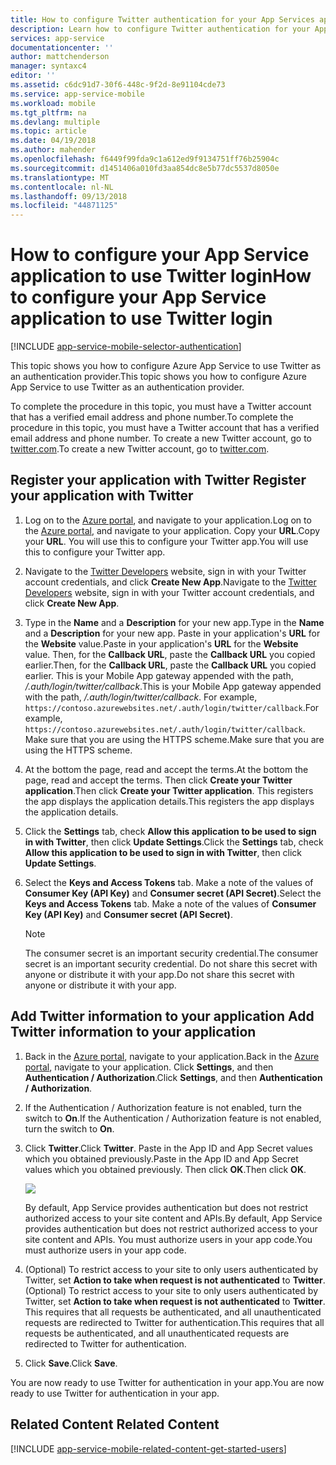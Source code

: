 ```yaml
---
title: How to configure Twitter authentication for your App Services application
description: Learn how to configure Twitter authentication for your App Services application.
services: app-service
documentationcenter: ''
author: mattchenderson
manager: syntaxc4
editor: ''
ms.assetid: c6dc91d7-30f6-448c-9f2d-8e91104cde73
ms.service: app-service-mobile
ms.workload: mobile
ms.tgt_pltfrm: na
ms.devlang: multiple
ms.topic: article
ms.date: 04/19/2018
ms.author: mahender
ms.openlocfilehash: f6449f99fda9c1a612ed9f9134751ff76b25904c
ms.sourcegitcommit: d1451406a010fd3aa854dc8e5b77dc5537d8050e
ms.translationtype: MT
ms.contentlocale: nl-NL
ms.lasthandoff: 09/13/2018
ms.locfileid: "44871125"
---
```

# <a name="how-to-configure-your-app-service-application-to-use-twitter-login"></a><span data-ttu-id="13aca-103">How to configure your App Service application to use Twitter login</span><span class="sxs-lookup"><span data-stu-id="13aca-103">How to configure your App Service application to use Twitter login</span></span>
[!INCLUDE [app-service-mobile-selector-authentication](../../includes/app-service-mobile-selector-authentication.md)]

<span data-ttu-id="13aca-104">This topic shows you how to configure Azure App Service to use Twitter as an authentication provider.</span><span class="sxs-lookup"><span data-stu-id="13aca-104">This topic shows you how to configure Azure App Service to use Twitter as an authentication provider.</span></span>

<span data-ttu-id="13aca-105">To complete the procedure in this topic, you must have a Twitter account that has a verified email address and phone number.</span><span class="sxs-lookup"><span data-stu-id="13aca-105">To complete the procedure in this topic, you must have a Twitter account that has a verified email address and phone number.</span></span> <span data-ttu-id="13aca-106">To create a new Twitter account, go to <a href="http://go.microsoft.com/fwlink/p/?LinkID=268287" target="_blank">twitter.com</a>.</span><span class="sxs-lookup"><span data-stu-id="13aca-106">To create a new Twitter account, go to <a href="http://go.microsoft.com/fwlink/p/?LinkID=268287" target="_blank">twitter.com</a>.</span></span>

## <span data-ttu-id="13aca-107"><a name="register"> </a>Register your application with Twitter</span><span class="sxs-lookup"><span data-stu-id="13aca-107"><a name="register"> </a>Register your application with Twitter</span></span>
1. <span data-ttu-id="13aca-108">Log on to the [Azure portal], and navigate to your application.</span><span class="sxs-lookup"><span data-stu-id="13aca-108">Log on to the [Azure portal], and navigate to your application.</span></span> <span data-ttu-id="13aca-109">Copy your **URL**.</span><span class="sxs-lookup"><span data-stu-id="13aca-109">Copy your **URL**.</span></span> <span data-ttu-id="13aca-110">You will use this to configure your Twitter app.</span><span class="sxs-lookup"><span data-stu-id="13aca-110">You will use this to configure your Twitter app.</span></span>
2. <span data-ttu-id="13aca-111">Navigate to the [Twitter Developers] website, sign in with your Twitter account credentials, and click **Create New App**.</span><span class="sxs-lookup"><span data-stu-id="13aca-111">Navigate to the [Twitter Developers] website, sign in with your Twitter account credentials, and click **Create New App**.</span></span>
3. <span data-ttu-id="13aca-112">Type in the **Name** and a **Description** for your new app.</span><span class="sxs-lookup"><span data-stu-id="13aca-112">Type in the **Name** and a **Description** for your new app.</span></span> <span data-ttu-id="13aca-113">Paste in your application's **URL** for the **Website** value.</span><span class="sxs-lookup"><span data-stu-id="13aca-113">Paste in your application's **URL** for the **Website** value.</span></span> <span data-ttu-id="13aca-114">Then, for the **Callback URL**, paste the **Callback URL** you copied earlier.</span><span class="sxs-lookup"><span data-stu-id="13aca-114">Then, for the **Callback URL**, paste the **Callback URL** you copied earlier.</span></span> <span data-ttu-id="13aca-115">This is your Mobile App gateway appended with the path, */.auth/login/twitter/callback*.</span><span class="sxs-lookup"><span data-stu-id="13aca-115">This is your Mobile App gateway appended with the path, */.auth/login/twitter/callback*.</span></span> <span data-ttu-id="13aca-116">For example, `https://contoso.azurewebsites.net/.auth/login/twitter/callback`.</span><span class="sxs-lookup"><span data-stu-id="13aca-116">For example, `https://contoso.azurewebsites.net/.auth/login/twitter/callback`.</span></span> <span data-ttu-id="13aca-117">Make sure that you are using the HTTPS scheme.</span><span class="sxs-lookup"><span data-stu-id="13aca-117">Make sure that you are using the HTTPS scheme.</span></span>
4. <span data-ttu-id="13aca-118">At the bottom the page, read and accept the terms.</span><span class="sxs-lookup"><span data-stu-id="13aca-118">At the bottom the page, read and accept the terms.</span></span> <span data-ttu-id="13aca-119">Then click **Create your Twitter application**.</span><span class="sxs-lookup"><span data-stu-id="13aca-119">Then click **Create your Twitter application**.</span></span> <span data-ttu-id="13aca-120">This registers the app displays the application details.</span><span class="sxs-lookup"><span data-stu-id="13aca-120">This registers the app displays the application details.</span></span>
5. <span data-ttu-id="13aca-121">Click the **Settings** tab, check **Allow this application to be used to sign in with Twitter**, then click **Update Settings**.</span><span class="sxs-lookup"><span data-stu-id="13aca-121">Click the **Settings** tab, check **Allow this application to be used to sign in with Twitter**, then click **Update Settings**.</span></span>
6. <span data-ttu-id="13aca-122">Select the **Keys and Access Tokens** tab. Make a note of the values of **Consumer Key (API Key)** and **Consumer secret (API Secret)**.</span><span class="sxs-lookup"><span data-stu-id="13aca-122">Select the **Keys and Access Tokens** tab. Make a note of the values of **Consumer Key (API Key)** and **Consumer secret (API Secret)**.</span></span>
   
   > [!NOTE]
   > <span data-ttu-id="13aca-123">The consumer secret is an important security credential.</span><span class="sxs-lookup"><span data-stu-id="13aca-123">The consumer secret is an important security credential.</span></span> <span data-ttu-id="13aca-124">Do not share this secret with anyone or distribute it with your app.</span><span class="sxs-lookup"><span data-stu-id="13aca-124">Do not share this secret with anyone or distribute it with your app.</span></span>
   > 
   > 

## <span data-ttu-id="13aca-125"><a name="secrets"> </a>Add Twitter information to your application</span><span class="sxs-lookup"><span data-stu-id="13aca-125"><a name="secrets"> </a>Add Twitter information to your application</span></span>
1. <span data-ttu-id="13aca-126">Back in the [Azure portal], navigate to your application.</span><span class="sxs-lookup"><span data-stu-id="13aca-126">Back in the [Azure portal], navigate to your application.</span></span> <span data-ttu-id="13aca-127">Click **Settings**, and then **Authentication / Authorization**.</span><span class="sxs-lookup"><span data-stu-id="13aca-127">Click **Settings**, and then **Authentication / Authorization**.</span></span>
2. <span data-ttu-id="13aca-128">If the Authentication / Authorization feature is not enabled, turn the switch to **On**.</span><span class="sxs-lookup"><span data-stu-id="13aca-128">If the Authentication / Authorization feature is not enabled, turn the switch to **On**.</span></span>
3. <span data-ttu-id="13aca-129">Click **Twitter**.</span><span class="sxs-lookup"><span data-stu-id="13aca-129">Click **Twitter**.</span></span> <span data-ttu-id="13aca-130">Paste in the App ID and App Secret values which you obtained previously.</span><span class="sxs-lookup"><span data-stu-id="13aca-130">Paste in the App ID and App Secret values which you obtained previously.</span></span> <span data-ttu-id="13aca-131">Then click **OK**.</span><span class="sxs-lookup"><span data-stu-id="13aca-131">Then click **OK**.</span></span>
   
   ![][1]
   
   <span data-ttu-id="13aca-132">By default, App Service provides authentication but does not restrict authorized access to your site content and APIs.</span><span class="sxs-lookup"><span data-stu-id="13aca-132">By default, App Service provides authentication but does not restrict authorized access to your site content and APIs.</span></span> <span data-ttu-id="13aca-133">You must authorize users in your app code.</span><span class="sxs-lookup"><span data-stu-id="13aca-133">You must authorize users in your app code.</span></span>
4. <span data-ttu-id="13aca-134">(Optional) To restrict access to your site to only users authenticated by Twitter, set **Action to take when request is not authenticated** to **Twitter**.</span><span class="sxs-lookup"><span data-stu-id="13aca-134">(Optional) To restrict access to your site to only users authenticated by Twitter, set **Action to take when request is not authenticated** to **Twitter**.</span></span> <span data-ttu-id="13aca-135">This requires that all requests be authenticated, and all unauthenticated requests are redirected to Twitter for authentication.</span><span class="sxs-lookup"><span data-stu-id="13aca-135">This requires that all requests be authenticated, and all unauthenticated requests are redirected to Twitter for authentication.</span></span>
5. <span data-ttu-id="13aca-136">Click **Save**.</span><span class="sxs-lookup"><span data-stu-id="13aca-136">Click **Save**.</span></span>

<span data-ttu-id="13aca-137">You are now ready to use Twitter for authentication in your app.</span><span class="sxs-lookup"><span data-stu-id="13aca-137">You are now ready to use Twitter for authentication in your app.</span></span>

## <span data-ttu-id="13aca-138"><a name="related-content"> </a>Related Content</span><span class="sxs-lookup"><span data-stu-id="13aca-138"><a name="related-content"> </a>Related Content</span></span>
[!INCLUDE [app-service-mobile-related-content-get-started-users](../../includes/app-service-mobile-related-content-get-started-users.md)]

<!-- Images. -->

[0]: ./media/app-service-mobile-how-to-configure-twitter-authentication/app-service-twitter-redirect.png
[1]: ./media/app-service-mobile-how-to-configure-twitter-authentication/mobile-app-twitter-settings.png

<!-- URLs. -->

[Twitter Developers]: http://go.microsoft.com/fwlink/p/?LinkId=268300
[Azure portal]: https://portal.azure.com/
[xamarin]: ../app-services-mobile-app-xamarin-ios-get-started-users.md
